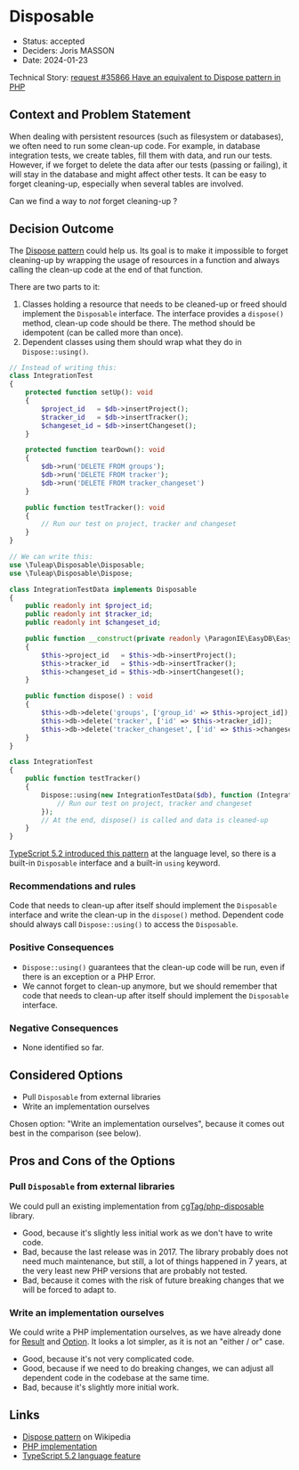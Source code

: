# Disposable

* Status: accepted
* Deciders: Joris MASSON
* Date: 2024-01-23

Technical Story: [request #35866 Have an equivalent to Dispose pattern in PHP][0]

## Context and Problem Statement

When dealing with persistent resources (such as filesystem or databases), we often need to run some clean-up code. For example, in database integration tests, we create tables, fill them with data, and run our tests. However, if we forget to delete the data after our tests (passing or failing), it will stay in the database and might affect other tests. It can be easy to forget cleaning-up, especially when several tables are involved.

Can we find a way to _not_ forget cleaning-up ?

## Decision Outcome

The [Dispose pattern][6] could help us. Its goal is to make it impossible to forget cleaning-up by wrapping the usage of resources in a function and always calling the clean-up code at the end of that function.

There are two parts to it:
1. Classes holding a resource that needs to be cleaned-up or freed should implement the `Disposable` interface. The interface provides a `dispose()` method, clean-up code should be there. The method should be idempotent (can be called more than once).
2. Dependent classes using them should wrap what they do in `Dispose::using()`.

```php
// Instead of writing this:
class IntegrationTest
{
    protected function setUp(): void
    {
        $project_id   = $db->insertProject();
        $tracker_id   = $db->insertTracker();
        $changeset_id = $db->insertChangeset();
    }

    protected function tearDown(): void
    {
        $db->run('DELETE FROM groups');
        $db->run('DELETE FROM tracker');
        $db->run('DELETE FROM tracker_changeset')
    }

    public function testTracker(): void
    {
        // Run our test on project, tracker and changeset
    }
}
```

```php
// We can write this:
use \Tuleap\Disposable\Disposable;
use \Tuleap\Disposable\Dispose;

class IntegrationTestData implements Disposable
{
    public readonly int $project_id;
    public readonly int $tracker_id;
    public readonly int $changeset_id;

    public function __construct(private readonly \ParagonIE\EasyDB\EasyDB $db)
    {
        $this->project_id   = $this->db->insertProject();
        $this->tracker_id   = $this->db->insertTracker();
        $this->changeset_id = $this->db->insertChangeset();
    }

    public function dispose() : void
    {
        $this->db->delete('groups', ['group_id' => $this->project_id]);
        $this->db->delete('tracker', ['id' => $this->tracker_id]);
        $this->db->delete('tracker_changeset', ['id' => $this->changeset_id]);
    }
}

class IntegrationTest
{
    public function testTracker()
    {
        Dispose::using(new IntegrationTestData($db), function (IntegrationTestData $data) {
            // Run our test on project, tracker and changeset
        });
        // At the end, dispose() is called and data is cleaned-up
    }
}
```

[TypeScript 5.2 introduced this pattern][4] at the language level, so there is a built-in `Disposable` interface and a built-in `using` keyword.

### Recommendations and rules

Code that needs to clean-up after itself should implement the `Disposable` interface and write the clean-up in the `dispose()` method. Dependent code should always call `Dispose::using()` to access the `Disposable`.

### Positive Consequences

* `Dispose::using()` guarantees that the clean-up code will be run, even if there is an exception or a PHP Error.
* We cannot forget to clean-up anymore, but we should remember that code that needs to clean-up after itself should implement the `Disposable` interface.

### Negative Consequences

* None identified so far.

## Considered Options

* Pull `Disposable` from external libraries
* Write an implementation ourselves

Chosen option: "Write an implementation ourselves", because it comes out best in the comparison (see below).

## Pros and Cons of the Options

### Pull `Disposable` from external libraries

We could pull an existing implementation from [cgTag/php-disposable][5] library.

* Good, because it's slightly less initial work as we don't have to write code.
* Bad, because the last release was in 2017. The library probably does not need much maintenance, but still, a lot of things happened in 7 years, at the very least new PHP versions that are probably not tested.
* Bad, because it comes with the risk of future breaking changes that we will be forced to adapt to.

### Write an implementation ourselves

We could write a PHP implementation ourselves, as we have already done for [Result][1] and [Option][2]. It looks a lot simpler, as it is not an "either / or" case.

* Good, because it's not very complicated code.
* Good, because if we need to do breaking changes, we can adjust all dependent code in the codebase at the same time.
* Bad, because it's slightly more initial work.

## Links

* [Dispose pattern][6] on Wikipedia
* [PHP implementation][3]
* [TypeScript 5.2 language feature][4]

[0]: https://tuleap.net/plugins/tracker/?aid=35866
[1]: ./0013-neverthrow.md
[2]: ./0022-option.md
[3]: ../src/common/Disposable/README.md
[4]: https://www.typescriptlang.org/docs/handbook/release-notes/typescript-5-2.html#using-declarations-and-explicit-resource-management
[5]: https://github.com/cgTag/php-disposable/
[6]: https://en.wikipedia.org/wiki/Dispose_pattern
